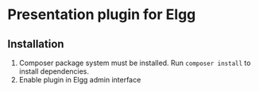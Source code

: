 Presentation plugin for Elgg
==============================

Installation
----------------
1. Composer package system must be installed. Run `composer install` to install dependencies.
2. Enable plugin in Elgg admin interface


